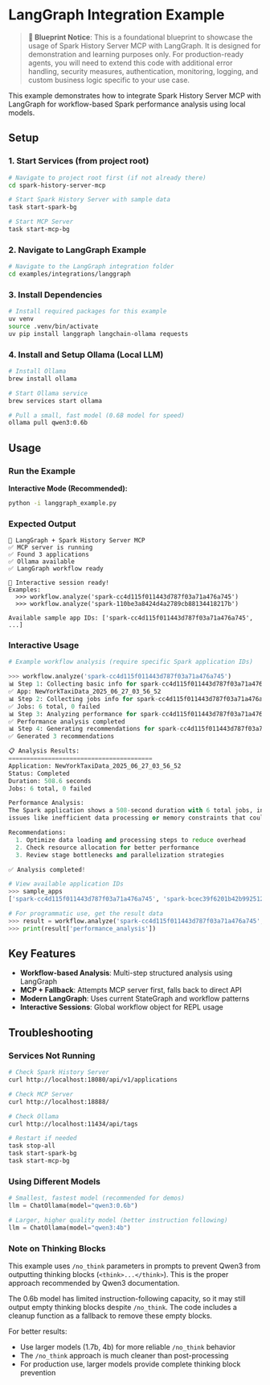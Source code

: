 # LangGraph Integration Example

> **🚧 Blueprint Notice**: This is a foundational blueprint to showcase the usage of Spark History Server MCP with LangGraph. It is designed for demonstration and learning purposes only. For production-ready agents, you will need to extend this code with additional error handling, security measures, authentication, monitoring, logging, and custom business logic specific to your use case.

This example demonstrates how to integrate Spark History Server MCP with LangGraph for workflow-based Spark performance analysis using local models.

## Setup

### 1. Start Services (from project root)

```bash
# Navigate to project root first (if not already there)
cd spark-history-server-mcp

# Start Spark History Server with sample data
task start-spark-bg

# Start MCP Server
task start-mcp-bg
```

### 2. Navigate to LangGraph Example

```bash
# Navigate to the LangGraph integration folder
cd examples/integrations/langgraph
```

### 3. Install Dependencies

```bash
# Install required packages for this example
uv venv
source .venv/bin/activate
uv pip install langgraph langchain-ollama requests
```

### 4. Install and Setup Ollama (Local LLM)

```bash
# Install Ollama
brew install ollama

# Start Ollama service
brew services start ollama

# Pull a small, fast model (0.6B model for speed)
ollama pull qwen3:0.6b
```

## Usage

### Run the Example

**Interactive Mode (Recommended):**
```bash
python -i langgraph_example.py
```

### Expected Output

```
🚀 LangGraph + Spark History Server MCP
✅ MCP server is running
✅ Found 3 applications
✅ Ollama available
✅ LangGraph workflow ready

🎯 Interactive session ready!
Examples:
  >>> workflow.analyze('spark-cc4d115f011443d787f03a71a476a745')
  >>> workflow.analyze('spark-110be3a8424d4a2789cb88134418217b')

Available sample app IDs: ['spark-cc4d115f011443d787f03a71a476a745', ...]
```

### Interactive Usage

```python
# Example workflow analysis (require specific Spark application IDs)

>>> workflow.analyze('spark-cc4d115f011443d787f03a71a476a745')
📊 Step 1: Collecting basic info for spark-cc4d115f011443d787f03a71a476a745...
✅ App: NewYorkTaxiData_2025_06_27_03_56_52
📊 Step 2: Collecting jobs info for spark-cc4d115f011443d787f03a71a476a745...
✅ Jobs: 6 total, 0 failed
📊 Step 3: Analyzing performance for spark-cc4d115f011443d787f03a71a476a745...
✅ Performance analysis completed
📊 Step 4: Generating recommendations for spark-cc4d115f011443d787f03a71a476a745...
✅ Generated 3 recommendations

📋 Analysis Results:
========================================
Application: NewYorkTaxiData_2025_06_27_03_56_52
Status: Completed
Duration: 508.6 seconds
Jobs: 6 total, 0 failed

Performance Analysis:
The Spark application shows a 508-second duration with 6 total jobs, indicating potential
issues like inefficient data processing or memory constraints that could slow execution.

Recommendations:
  1. Optimize data loading and processing steps to reduce overhead
  2. Check resource allocation for better performance
  3. Review stage bottlenecks and parallelization strategies

✅ Analysis completed!

# View available application IDs
>>> sample_apps
['spark-cc4d115f011443d787f03a71a476a745', 'spark-bcec39f6201b42b9925124595baad260', 'spark-110be3a8424d4a2789cb88134418217b']

# For programmatic use, get the result data
>>> result = workflow.analyze('spark-cc4d115f011443d787f03a71a476a745', return_data=True)
>>> print(result['performance_analysis'])
```

## Key Features

- **Workflow-based Analysis**: Multi-step structured analysis using LangGraph
- **MCP + Fallback**: Attempts MCP server first, falls back to direct API
- **Modern LangGraph**: Uses current StateGraph and workflow patterns
- **Interactive Sessions**: Global workflow object for REPL usage

## Troubleshooting

### Services Not Running
```bash
# Check Spark History Server
curl http://localhost:18080/api/v1/applications

# Check MCP Server
curl http://localhost:18888/

# Check Ollama
curl http://localhost:11434/api/tags

# Restart if needed
task stop-all
task start-spark-bg
task start-mcp-bg
```

### Using Different Models

```python
# Smallest, fastest model (recommended for demos)
llm = ChatOllama(model="qwen3:0.6b")

# Larger, higher quality model (better instruction following)
llm = ChatOllama(model="qwen3:4b")
```

### Note on Thinking Blocks

This example uses `/no_think` parameters in prompts to prevent Qwen3 from outputting thinking blocks (`<think>...</think>`). This is the proper approach recommended by Qwen3 documentation.

The 0.6b model has limited instruction-following capacity, so it may still output empty thinking blocks despite `/no_think`. The code includes a cleanup function as a fallback to remove these empty blocks.

For better results:
- Use larger models (1.7b, 4b) for more reliable `/no_think` behavior
- The `/no_think` approach is much cleaner than post-processing
- For production use, larger models provide complete thinking block prevention
